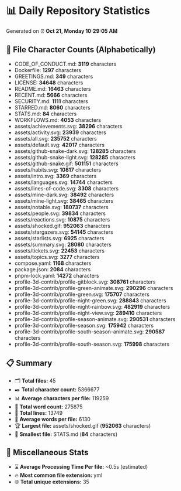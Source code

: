 # 📊 Daily Repository Statistics
Generated on ⏰ **Oct 21, Monday 10:29:05 AM**

## 📂 File Character Counts (Alphabetically)
- CODE_OF_CONDUCT.md: **3119** characters
- Dockerfile: **1297** characters
- GREETINGS.md: **349** characters
- LICENSE: **34648** characters
- README.md: **16463** characters
- RECENT.md: **5666** characters
- SECURITY.md: **1111** characters
- STARRED.md: **8060** characters
- STATS.md: **84** characters
- WORKFLOWS.md: **4053** characters
- assets/achievements.svg: **38296** characters
- assets/activity.svg: **23939** characters
- assets/all.svg: **235752** characters
- assets/default.svg: **42017** characters
- assets/github-snake-dark.svg: **128285** characters
- assets/github-snake-light.svg: **128285** characters
- assets/github-snake.gif: **501151** characters
- assets/habits.svg: **10817** characters
- assets/intro.svg: **3369** characters
- assets/languages.svg: **14744** characters
- assets/lines-of-code.svg: **3308** characters
- assets/mine-dark.svg: **38492** characters
- assets/mine-light.svg: **38465** characters
- assets/notable.svg: **180737** characters
- assets/people.svg: **39834** characters
- assets/reactions.svg: **10875** characters
- assets/shocked.gif: **952063** characters
- assets/stargazers.svg: **54145** characters
- assets/starlists.svg: **6925** characters
- assets/summary.svg: **28080** characters
- assets/tickets.svg: **22453** characters
- assets/topics.svg: **3277** characters
- compose.yaml: **1168** characters
- package.json: **2084** characters
- pnpm-lock.yaml: **14272** characters
- profile-3d-contrib/profile-gitblock.svg: **308761** characters
- profile-3d-contrib/profile-green-animate.svg: **290296** characters
- profile-3d-contrib/profile-green.svg: **175707** characters
- profile-3d-contrib/profile-night-green.svg: **288843** characters
- profile-3d-contrib/profile-night-rainbow.svg: **482919** characters
- profile-3d-contrib/profile-night-view.svg: **289410** characters
- profile-3d-contrib/profile-season-animate.svg: **290531** characters
- profile-3d-contrib/profile-season.svg: **175942** characters
- profile-3d-contrib/profile-south-season-animate.svg: **290587** characters
- profile-3d-contrib/profile-south-season.svg: **175998** characters

## 📋 Summary
- 🗂️ **Total files:** 45
- ✒️ **Total character count:** 5366677
- 📊 **Average characters per file:** 119259
- 📝 **Total word count:** 275875
- 🧾 **Total lines:** 13749
- 📐 **Average words per file:** 6130
- 🏆 **Largest file:** assets/shocked.gif (**952063** characters)
- 🥉 **Smallest file:** STATS.md (**84** characters)

## 🌟 Miscellaneous Stats
- ⌛ **Average Processing Time Per file:** ~0.5s (estimated)
- 🔥 **Most common file extension:** yml
- 🌐 **Total unique extensions:** 35
